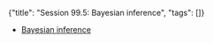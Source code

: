 {"title": "Session 99.5: Bayesian inference", "tags": []}
* [Bayesian inference](https://seeing-theory.brown.edu/bayesian-inference/index.html)


